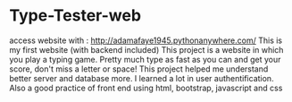# Type-Tester-web
access website with : http://adamafaye1945.pythonanywhere.com/
This is my first website (with backend included)
This project is a website in which you play a typing game. Pretty much type as fast as you can and get your score, don't miss a letter or space!
This project helped me understand better server and database more. I learned a lot in user authentification. 
Also a good practice of front end using html, bootstrap, javascript and css

